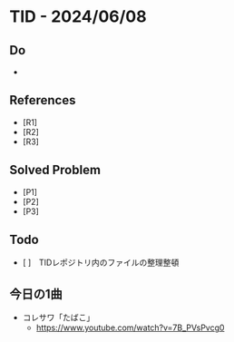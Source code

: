 # TID - 2024/06/08
<!--
## Learnings
- 
- 
-->


## Do
- 


<!--
## Reflections & Insights
- 
- 
-->

<!--
## Plans for Tomorrow
- 
- 
-->

## References
- [R1] 
- [R2] 
- [R3] 

## Solved Problem
- [P1] 
- [P2] 
- [P3] 


## Todo
- [ ]　TIDレポジトリ内のファイルの整理整頓

## 今日の1曲
- コレサワ「たばこ」
  - https://www.youtube.com/watch?v=7B_PVsPvcg0
